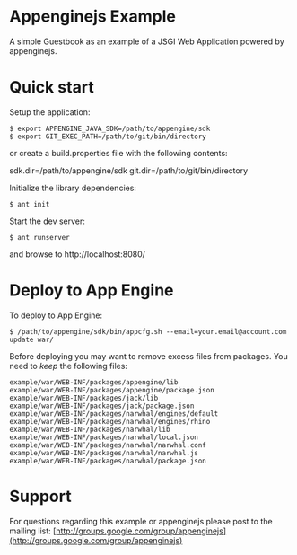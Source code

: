 Appenginejs Example
===================

A simple Guestbook as an example of a JSGI Web Application powered by appenginejs.


Quick start
===========

Setup the application:

    $ export APPENGINE_JAVA_SDK=/path/to/appengine/sdk
    $ export GIT_EXEC_PATH=/path/to/git/bin/directory

or create a build.properties file with the following contents:

sdk.dir=/path/to/appengine/sdk
git.dir=/path/to/git/bin/directory
    
Initialize the library dependencies:
    
    $ ant init

Start the dev server:

    $ ant runserver

and browse to http://localhost:8080/


Deploy to App Engine
====================

To deploy to App Engine:

    $ /path/to/appengine/sdk/bin/appcfg.sh --email=your.email@account.com update war/

Before deploying you may want to remove excess files from packages. You need to *keep* the following files:

    example/war/WEB-INF/packages/appengine/lib
    example/war/WEB-INF/packages/appengine/package.json
    example/war/WEB-INF/packages/jack/lib
    example/war/WEB-INF/packages/jack/package.json
    example/war/WEB-INF/packages/narwhal/engines/default
    example/war/WEB-INF/packages/narwhal/engines/rhino
    example/war/WEB-INF/packages/narwhal/lib
    example/war/WEB-INF/packages/narwhal/local.json
    example/war/WEB-INF/packages/narwhal/narwhal.conf
    example/war/WEB-INF/packages/narwhal/narwhal.js
    example/war/WEB-INF/packages/narwhal/package.json


Support
=======

For questions regarding this example or appenginejs please post to the mailing list: [http://groups.google.com/group/appenginejs](http://groups.google.com/group/appenginejs)
